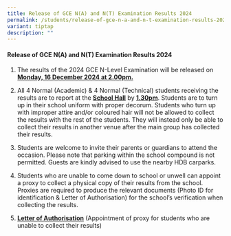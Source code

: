 ```yaml
---
title: Release of GCE N(A) and N(T) Examination Results 2024
permalink: /students/release-of-gce-n-a-and-n-t-examination-results-2024/
variant: tiptap
description: ""
---
```

<h4><strong>Release of GCE N(A) and N(T) Examination Results 2024</strong></h4>
<p></p>
<p></p>
<ol data-tight="true" class="tight">
<li>
<p>The results of the 2024 GCE N-Level Examination will be released on <strong><u>Monday, 16 December 2024 at 2.00pm.</u></strong>
</p>
</li>
<li>
<p>All 4 Normal (Academic) &amp; 4 Normal (Technical) students receiving
the results are to report at the <strong><u>School Hall</u></strong> by <strong><u>1.30pm</u></strong>.
Students are to turn up in their school uniform with proper decorum. Students
who turn up with improper attire and/or coloured hair will not be allowed
to collect the results with the rest of the students. They will instead
only be able to collect their results in another venue after the main group
has collected their results.</p>
</li>
<li>
<p>Students are welcome to invite their parents or guardians to attend the
occasion. Please note that parking within the school compound is not permitted.
Guests are kindly advised to use the nearby HDB carparks.</p>
</li>
<li>
<p>Students who are unable to come down to school or unwell can appoint a
proxy to collect a physical copy of their results from the school. Proxies
are required to produce the relevant documents (Photo ID for identification
&amp; Letter of Authorisation) for the school’s verification when collecting
the results.</p>
</li>
<li>
<p><strong><a href="/files/Students/NA and NT Exam Results 2024/N_Level___Letter_of_Authorisation_2024.pdf" rel="noopener noreferrer nofollow" target="_blank"><u>Letter of Authorisation</u></a></strong> (Appointment
of proxy for students who are unable to collect their results)</p>
</li>
</ol>
<p></p>